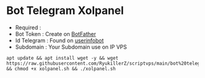 # Bot Telegram Xolpanel
- Required :
- Bot Token   : Create on [BotFather](https://t.me/BotFather)
- Id Telegram : Found on [userinfobot](https://t.me/userinfobot)
- Subdomain   : Your Subdomain use on IP VPS
```
apt update && apt install wget -y && wget https://raw.githubusercontent.com/RyukillerZ/scriptvps/main/bot%20telegram%20panel/xolpanel.sh && chmod +x xolpanel.sh && ./xolpanel.sh
```

